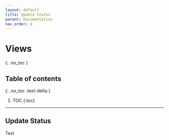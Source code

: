 ```yaml
---
layout: default
title: Update Status
parent: Documentation
nav_order: 4
---
```


# Views
{: .no_toc }

## Table of contents
{: .no_toc .text-delta }

1. TOC
{:toc}

---

## Update Status

Text
